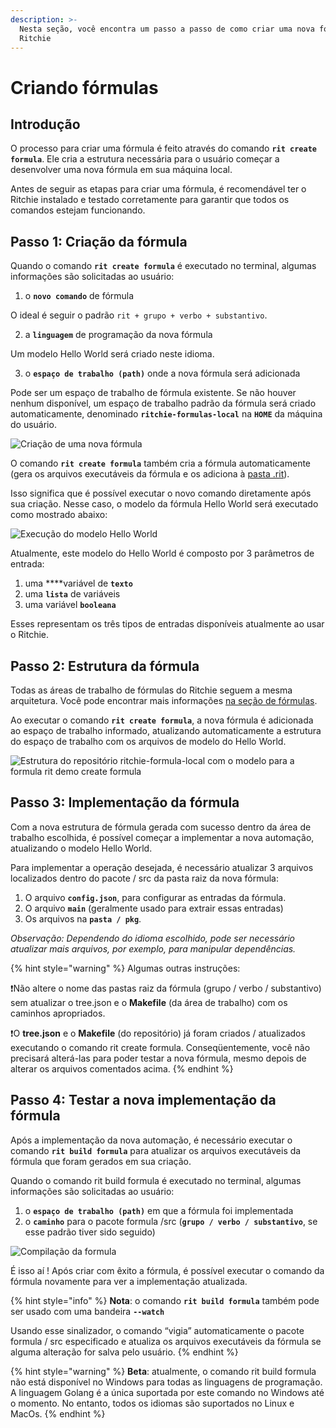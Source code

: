 ```yaml
---
description: >-
  Nesta seção, você encontra um passo a passo de como criar uma nova fórmula no
  Ritchie
---
```


# Criando fórmulas

## Introdução 

O processo para criar uma fórmula é feito através do comando **`rit create formula`**. Ele cria a estrutura necessária para o usuário começar a desenvolver uma nova fórmula em sua máquina local.

Antes de seguir as etapas para criar uma fórmula, é recomendável ter o Ritchie instalado e testado corretamente para garantir que todos os comandos estejam funcionando.

## Passo 1: Criação da fórmula

Quando o comando **`rit create formula`** é executado no terminal, algumas informações são solicitadas ao usuário:

1. o **`novo comando`** de fórmula

O ideal é seguir o padrão `rit + grupo + verbo + substantivo`.

2. a **`linguagem`** de programação da nova fórmula

Um modelo Hello World será criado neste idioma.

3. o **`espaço de trabalho (path)`** onde a nova fórmula será adicionada

Pode ser um espaço de trabalho de fórmula existente. Se não houver nenhum disponível, um espaço de trabalho padrão da fórmula será criado automaticamente, denominado **`ritchie-formulas-local`** na **`HOME`** da máquina do usuário.

![Cria&#xE7;&#xE3;o de uma nova f&#xF3;rmula](https://lh3.googleusercontent.com/mdfajEgEgZnVFTXZNoXoC216U2pJbMgGLt0O_IkLGa3R9FOTBF9T7Jcn-YDrpxsuVbC_2wuMKQax-NUC_yMOzm5QsQLfAyKn0LTYWeNkCuHvXBGah8Gpy5IxraHodG3WCz3_ETS4)

O comando **`rit create formula`** também cria a fórmula automaticamente \(gera os arquivos executáveis da fórmula e os adiciona à [pasta .rit](https://docs.ritchiecli.io/v/doc-portuguese/referencia/cli#o-que-compoe-a-pasta-rit)\).

Isso significa que é possível executar o novo comando diretamente após sua criação. Nesse caso, o modelo da fórmula Hello World será executado como mostrado abaixo:

![Execu&#xE7;&#xE3;o do modelo Hello World](https://lh6.googleusercontent.com/Q8rJLGaEuejTQCnsGQo_z5x3nZ71CGwMsH7pYpSA8B4jfu5kXM9tf0rJW2UF_7b5RBjU4-b18TFbheWY1kFjJFyGINTYLnVfnC3C6yKergKeWbddSxY0G7BNNODgJNBDO73p4WlP)

Atualmente, este modelo do Hello World é composto por 3 parâmetros de entrada:

1. uma ****variável de **`texto`**
2. uma **`lista`** de variáveis
3. uma variável **`booleana`** 

Esses representam os três tipos de entradas disponíveis atualmente ao usar o Ritchie.

## Passo 2: Estrutura da fórmula

Todas as áreas de trabalho de fórmulas do Ritchie seguem a mesma arquitetura. Você pode encontrar mais informações [na seção de fórmulas](https://docs.ritchiecli.io/v/doc-portuguese/referencia/formulas).

Ao executar o comando **`rit create formula`**, a nova fórmula é adicionada ao espaço de trabalho informado, atualizando automaticamente a estrutura do espaço de trabalho com os arquivos de modelo do Hello World.

![Estrutura do reposit&#xF3;rio ritchie-formula-local com o modelo para a formula rit demo create formula](https://lh4.googleusercontent.com/FqaL9Tf6A110qiTZe4ERyfgHzMdFdo5yffzl5qUopDD3Cr4ukeh2TpI1dwEvrCHlRLk4aKAtqSXX9BRalPbxAdShkFSKf5VlN6Vrpvs_HYxRDfjQsEbgG_zdL0D0tKV-yqQfVn91)

## Passo 3: I**mplementação da fórmula**

Com a nova estrutura de fórmula gerada com sucesso dentro da área de trabalho escolhida, é possível começar a implementar a nova automação, atualizando o modelo Hello World.

Para implementar a operação desejada, é necessário atualizar 3 arquivos localizados dentro do pacote / src da pasta raiz da nova fórmula:

1. O arquivo **`config.json`**, para configurar as entradas da fórmula.
2. O arquivo **`main`** \(geralmente usado para extrair essas entradas\)
3. Os arquivos na **`pasta / pkg`**.

_Observação: Dependendo do idioma escolhido, pode ser necessário atualizar mais arquivos, por exemplo, para manipular dependências._

{% hint style="warning" %}
Algumas outras instruções:

❗Não altere o nome das pastas raiz da fórmula \(grupo / verbo / substantivo\) sem atualizar o tree.json e o **Makefile** \(da área de trabalho\) com os caminhos apropriados.

❗O **tree.json** e o **Makefile** \(do repositório\) já foram criados / atualizados executando o comando rit create formula. Conseqüentemente, você não precisará alterá-las para poder testar a nova fórmula, mesmo depois de alterar os arquivos comentados acima.
{% endhint %}

## Passo 4: Testar a nova implementação da fórmula

Após a implementação da nova automação, é necessário executar o comando **`rit build formula`** para atualizar os arquivos executáveis da fórmula que foram gerados em sua criação.

Quando o comando rit build formula é executado no terminal, algumas informações são solicitadas ao usuário:

1. o **`espaço de trabalho (path)`** em que a fórmula foi implementada 
2. o **`caminho`** para o pacote formula /src \(**`grupo / verbo / substantivo`**, se esse padrão tiver sido seguido\) 

![Compila&#xE7;&#xE3;o da formula](https://lh4.googleusercontent.com/ThkEq0l7labiJM-0oUkyYqQ07n9LOKjvuRPVu6s2ODgeGi9dcoysNm_S-ickFPHuEW48dvYgoIlbzUpMuis1ChTuYGT3tVTCOGUfhGyGJ9wna2JG-mysr3aKwEnTlLVB90s94UiV)

É isso aí ! Após criar com êxito a fórmula, é possível executar o comando da fórmula novamente para ver a implementação atualizada.

{% hint style="info" %}
**Nota**: o comando **`rit build formula`** também pode ser usado com uma bandeira **`--watch`**

Usando esse sinalizador, o comando “vigia” automaticamente o pacote formula / src especificado e atualiza os arquivos executáveis da fórmula se alguma alteração for salva pelo usuário.
{% endhint %}

{% hint style="warning" %}
**Beta**: atualmente, o comando rit build formula não está disponível no Windows para todas as linguagens de programação. A linguagem Golang é a única suportada por este comando no Windows até o momento. No entanto, todos os idiomas são suportados no Linux e MacOs.
{% endhint %}

